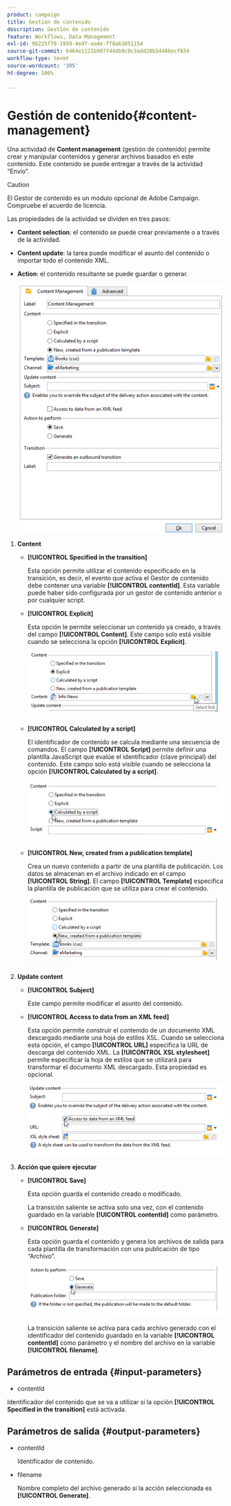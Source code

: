 ```yaml
---
product: campaign
title: Gestión de contenido
description: Gestión de contenido
feature: Workflows, Data Management
exl-id: 9b225f78-1959-4e4f-aa4e-ff8a63051154
source-git-commit: 6464e1121b907f44db9c0c3add28b54486ecf834
workflow-type: tm+mt
source-wordcount: '395'
ht-degree: 100%

---
```


# Gestión de contenido{#content-management}

Una actividad de **Content management** (gestión de contenido) permite crear y manipular contenidos y generar archivos basados en este contenido. Este contenido se puede entregar a través de la actividad “Envío”.

>[!CAUTION]
>
>El Gestor de contenido es un módulo opcional de Adobe Campaign. Compruebe el acuerdo de licencia.

Las propiedades de la actividad se dividen en tres pasos:

* **Content selection**: el contenido se puede crear previamente o a través de la actividad.
* **Content update**: la tarea puede modificar el asunto del contenido o importar todo el contenido XML.
* **Action**: el contenido resultante se puede guardar o generar.

  ![](assets/content_mgmt_edit.png)

1. **Content**

   * **[!UICONTROL Specified in the transition]**

     Esta opción permite utilizar el contenido especificado en la transición, es decir, el evento que activa el Gestor de contenido debe contener una variable **[!UICONTROL contentId]**. Esta variable puede haber sido configurada por un gestor de contenido anterior o por cualquier script.

   * **[!UICONTROL Explicit]**

     Esta opción le permite seleccionar un contenido ya creado, a través del campo **[!UICONTROL Content]**. Este campo solo está visible cuando se selecciona la opción **[!UICONTROL Explicit]**.

     ![](assets/content_mgmt_explicit.png)

   * **[!UICONTROL Calculated by a script]**

     El identificador de contenido se calcula mediante una secuencia de comandos. El campo **[!UICONTROL Script]** permite definir una plantilla JavaScript que evalúe el identificador (clave principal) del contenido. Este campo solo está visible cuando se selecciona la opción **[!UICONTROL Calculated by a script]**.

     ![](assets/content_mgmt_script.png)

   * **[!UICONTROL New, created from a publication template]**

     Crea un nuevo contenido a partir de una plantilla de publicación. Los datos se almacenan en el archivo indicado en el campo **[!UICONTROL String]**. El campo **[!UICONTROL Template]** especifica la plantilla de publicación que se utiliza para crear el contenido.

     ![](assets/content_mgmt_new.png)

1. **Update content**

   * **[!UICONTROL Subject]**

     Este campo permite modificar el asunto del contenido.

   * **[!UICONTROL Access to data from an XML feed]**

     Esta opción permite construir el contenido de un documento XML descargado mediante una hoja de estilos XSL. Cuando se selecciona esta opción, el campo **[!UICONTROL URL]** especifica la URL de descarga del contenido XML. La **[!UICONTROL XSL stylesheet]** permite especificar la hoja de estilos que se utilizará para transformar el documento XML descargado. Esta propiedad es opcional.

     ![](assets/content_mgmt_xmlcontent.png)

1. **Acción que quiere ejecutar**

   * **[!UICONTROL Save]**

     Esta opción guarda el contenido creado o modificado.

     La transición saliente se activa solo una vez, con el contenido guardado en la variable **[!UICONTROL contentId]** como parámetro.

   * **[!UICONTROL Generate]**

     Esta opción guarda el contenido y genera los archivos de salida para cada plantilla de transformación con una publicación de tipo “Archivo”.

     ![](assets/content_mgmt_generate.png)

     La transición saliente se activa para cada archivo generado con el identificador del contenido guardado en la variable **[!UICONTROL contentId]** como parámetro y el nombre del archivo en la variable **[!UICONTROL filename]**.

## Parámetros de entrada {#input-parameters}

* contentId

Identificador del contenido que se va a utilizar si la opción **[!UICONTROL Specified in the transition]** está activada.

## Parámetros de salida {#output-parameters}

* contentId

  Identificador de contenido.

* filename

  Nombre completo del archivo generado si la acción seleccionada es **[!UICONTROL Generate]**.
